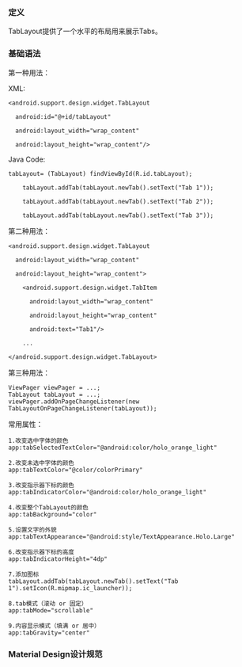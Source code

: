 ### 定义

TabLayout提供了一个水平的布局用来展示Tabs。

### 基础语法

第一种用法：

XML:

    <android.support.design.widget.TabLayout

      android:id="@+id/tabLayout"

      android:layout_width="wrap_content"

      android:layout_height="wrap_content"/>

Java Code:

    tabLayout= (TabLayout) findViewById(R.id.tabLayout);

        tabLayout.addTab(tabLayout.newTab().setText("Tab 1"));

        tabLayout.addTab(tabLayout.newTab().setText("Tab 2"));

        tabLayout.addTab(tabLayout.newTab().setText("Tab 3"));

第二种用法：


    <android.support.design.widget.TabLayout

      android:layout_width="wrap_content"

      android:layout_height="wrap_content">

        <android.support.design.widget.TabItem

          android:layout_width="wrap_content"

          android:layout_height="wrap_content"

          android:text="Tab1"/>

        ...

    </android.support.design.widget.TabLayout>

第三种用法：

    ViewPager viewPager = ...;
    TabLayout tabLayout = ...;
    viewPager.addOnPageChangeListener(new TabLayoutOnPageChangeListener(tabLayout));

常用属性：

    1.改变选中字体的颜色
    app:tabSelectedTextColor="@android:color/holo_orange_light"

    2.改变未选中字体的颜色
    app:tabTextColor="@color/colorPrimary"

    3.改变指示器下标的颜色
    app:tabIndicatorColor="@android:color/holo_orange_light"

    4.改变整个TabLayout的颜色
    app:tabBackground="color"

    5.设置文字的外貌
    app:tabTextAppearance="@android:style/TextAppearance.Holo.Large"

    6.改变指示器下标的高度
    app:tabIndicatorHeight="4dp"

    7.添加图标
    tabLayout.addTab(tabLayout.newTab().setText("Tab 1").setIcon(R.mipmap.ic_launcher));

    8.tab模式（滚动 or 固定）
    app:tabMode="scrollable"

    9.内容显示模式（填满 or 居中）
    app:tabGravity="center"

### Material Design设计规范
